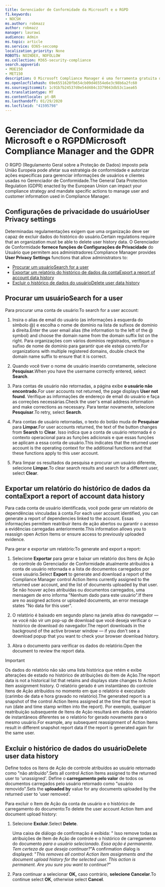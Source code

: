 ```yaml
---
title: Gerenciador de Conformidade da Microsoft e o RGPD
f1.keywords:
- NOCSH
ms.author: robmazz
author: robmazz
manager: laurawi
audience: Admin
ms.topic: article
ms.service: O365-seccomp
localization_priority: None
ROBOTS: NOINDEX, NOFOLLOW
ms.collection: M365-security-compliance
search.appverid:
- MOE150
- MET150
description: O Microsoft Compliance Manager é uma ferramenta gratuita de avaliação de risco baseada em fluxo de trabalho no Portal de Confiança do Serviço da Microsoft. O Gerenciador de Conformidade permite rastrear, atribuir e verificar atividades de conformidade regulamentar relacionadas aos serviços de nuvem da Microsoft.
ms.openlocfilehash: 69e6551620fb654cb09d46554e6e3c98b6a2fc60
ms.sourcegitcommit: 1c91b7b24537d0e54d484c3379043db53c1aea65
ms.translationtype: MT
ms.contentlocale: pt-BR
ms.lasthandoff: 01/29/2020
ms.locfileid: "41595798"
---
```

# <a name="microsoft-compliance-manager-and-the-gdpr"></a><span data-ttu-id="5ef01-104">Gerenciador de Conformidade da Microsoft e o RGPD</span><span class="sxs-lookup"><span data-stu-id="5ef01-104">Microsoft Compliance Manager and the GDPR</span></span>

<span data-ttu-id="5ef01-105">O RGPD (Regulamento Geral sobre a Proteção de Dados) imposto pela União Europeia pode afetar sua estratégia de conformidade e autorizar ações específicas para gerenciar informações de usuários e clientes usadas no Gerenciador de Conformidade.</span><span class="sxs-lookup"><span data-stu-id="5ef01-105">The General Data Protection Regulation (GDPR) enacted by the European Union can impact your compliance strategy and mandate specific actions to manage user and customer information used in Compliance Manager.</span></span>

## <a name="user-privacy-settings"></a><span data-ttu-id="5ef01-106">Configurações de privacidade do usuário</span><span class="sxs-lookup"><span data-stu-id="5ef01-106">User Privacy settings</span></span>

<span data-ttu-id="5ef01-107">Determinadas regulamentações exigem que uma organização deve ser capaz de excluir dados do histórico do usuário.</span><span class="sxs-lookup"><span data-stu-id="5ef01-107">Certain regulations require that an organization must be able to delete user history data.</span></span> <span data-ttu-id="5ef01-108">O Gerenciador de Conformidade **fornece funções de Configurações de Privacidade** do Usuário que permitem aos administradores:</span><span class="sxs-lookup"><span data-stu-id="5ef01-108">Compliance Manager provides **User Privacy Settings** functions that allow administrators to:</span></span>
  
- [<span data-ttu-id="5ef01-109">Procurar um usuário</span><span class="sxs-lookup"><span data-stu-id="5ef01-109">Search for a user</span></span>](#search-for-a-user)
- [<span data-ttu-id="5ef01-110">Exportar um relatório do histórico de dados da conta</span><span class="sxs-lookup"><span data-stu-id="5ef01-110">Export a report of account data history</span></span>](#export-a-report-of-account-data-history)
- [<span data-ttu-id="5ef01-111">Excluir o histórico de dados do usuário</span><span class="sxs-lookup"><span data-stu-id="5ef01-111">Delete user data history</span></span>](#delete-user-data-history)
  
## <a name="search-for-a-user"></a><span data-ttu-id="5ef01-112">Procurar um usuário</span><span class="sxs-lookup"><span data-stu-id="5ef01-112">Search for a user</span></span>

<span data-ttu-id="5ef01-113">Para procurar uma conta de usuário:</span><span class="sxs-lookup"><span data-stu-id="5ef01-113">To search for a user account:</span></span>
  
1. <span data-ttu-id="5ef01-114">Insira o alias de email do usuário (as informações à esquerda do símbolo @) e escolha o nome de domínio na lista de sufixos de domínio à direita.</span><span class="sxs-lookup"><span data-stu-id="5ef01-114">Enter the user email alias (the information to the left of the @ symbol) and choose the domain name from the  domain suffix list on the right.</span></span> <span data-ttu-id="5ef01-115">Para organizações com vários domínios registrados, verifique o sufixo de nome de domínio para garantir que ele esteja correto.</span><span class="sxs-lookup"><span data-stu-id="5ef01-115">For organizations with multiple registered domains, double check the domain name suffix to ensure that it is correct.</span></span>

2. <span data-ttu-id="5ef01-116">Quando você tiver o nome de usuário inserido corretamente, selecione **Pesquisar.**</span><span class="sxs-lookup"><span data-stu-id="5ef01-116">When you have the username correctly entered, select **Search**.</span></span>

3. <span data-ttu-id="5ef01-117">Para contas de usuário não retornadas, a página exibe **o usuário não encontrado.**</span><span class="sxs-lookup"><span data-stu-id="5ef01-117">For user accounts not returned, the page displays **User not found**.</span></span> <span data-ttu-id="5ef01-118">Verifique as informações de endereço de email do usuário e faça as correções necessárias.</span><span class="sxs-lookup"><span data-stu-id="5ef01-118">Check the user's email address information and make corrections as necessary.</span></span> <span data-ttu-id="5ef01-119">Para tentar novamente, selecione **Pesquisar**.</span><span class="sxs-lookup"><span data-stu-id="5ef01-119">To retry, select **Search**.</span></span>

4. <span data-ttu-id="5ef01-120">Para contas de usuário retornadas, o texto do botão muda de **Pesquisar** para **Limpar.**</span><span class="sxs-lookup"><span data-stu-id="5ef01-120">For user accounts returned, the text of the button changes from **Search** to **Clear**.</span></span> <span data-ttu-id="5ef01-121">Isso indica que a conta de usuário retornada é o contexto operacional para as funções adicionais e que essas funções se aplicam a essa conta de usuário.</span><span class="sxs-lookup"><span data-stu-id="5ef01-121">This indicates that the returned user account is the operating context for the additional functions and that these functions apply to this user account.</span></span>

5. <span data-ttu-id="5ef01-122">Para limpar os resultados da pesquisa e procurar um usuário diferente, selecione **Limpar.**</span><span class="sxs-lookup"><span data-stu-id="5ef01-122">To clear search results and search for a different user, select **Clear**.</span></span>

## <a name="export-a-report-of-account-data-history"></a><span data-ttu-id="5ef01-123">Exportar um relatório do histórico de dados da conta</span><span class="sxs-lookup"><span data-stu-id="5ef01-123">Export a report of account data history</span></span>

<span data-ttu-id="5ef01-124">Para cada conta de usuário identificada, você pode gerar um relatório de dependências vinculadas à conta.</span><span class="sxs-lookup"><span data-stu-id="5ef01-124">For each user account identified, you can generate a report of dependencies linked to the account.</span></span> <span data-ttu-id="5ef01-125">Essas informações permitem reatribuir itens de ação abertos ou garantir o acesso a evidências carregadas anteriormente.</span><span class="sxs-lookup"><span data-stu-id="5ef01-125">This information allows you to reassign open Action Items or ensure access to previously uploaded evidence.</span></span>
  
 <span data-ttu-id="5ef01-126">Para gerar e exportar um relatório:</span><span class="sxs-lookup"><span data-stu-id="5ef01-126">To generate and export a report:</span></span>
  
1. <span data-ttu-id="5ef01-127">Selecione **Exportar** para gerar e baixar um relatório dos Itens de Ação de controle do Gerenciador de Conformidade atualmente atribuídos à conta de usuário retornada e a lista de documentos carregados por esse usuário.</span><span class="sxs-lookup"><span data-stu-id="5ef01-127">Select **Export** to generate and download a report of the Compliance Manager control Action Items currently assigned to the returned user account, and the list of documents uploaded by that user.</span></span> <span data-ttu-id="5ef01-128">Se não houver ações atribuídas ou documentos carregados, uma mensagem de erro informa "Nenhum dado para este usuário".</span><span class="sxs-lookup"><span data-stu-id="5ef01-128">If there are no assigned actions or uploaded documents, an error message states "No data for this user".</span></span>

2. <span data-ttu-id="5ef01-129">O relatório é baixado em segundo plano na janela ativa do navegador — se você não vir um pop-up de download que você deseja verificar o histórico de download do navegador.</span><span class="sxs-lookup"><span data-stu-id="5ef01-129">The report downloads in the background of the active browser window — if you don't see a download popup that you want to check your browser download history.</span></span>

3. <span data-ttu-id="5ef01-130">Abra o documento para verificar os dados do relatório.</span><span class="sxs-lookup"><span data-stu-id="5ef01-130">Open the document to review the report data.</span></span>

> [!IMPORTANT]
> <span data-ttu-id="5ef01-131">Os dados do relatório não são uma lista histórica que retém e exibe alterações de estado no histórico de atribuições do Item de Ação.</span><span class="sxs-lookup"><span data-stu-id="5ef01-131">The report data is not a historical list that retains and displays state changes to Action Item assignment history.</span></span> <span data-ttu-id="5ef01-132">O relatório gerado é um instantâneo do controle Itens de Ação atribuídos no momento em que o relatório é executado (carimbo de data e hora gravado no relatório).</span><span class="sxs-lookup"><span data-stu-id="5ef01-132">The generated report is a snapshot of the control Action Items assigned at the time that the report is run (date and time stamp written into the report).</span></span> <span data-ttu-id="5ef01-133">Por exemplo, qualquer reatribuição subsequente de Itens de Ação resultará em dados de relatório de instantâneos diferentes se o relatório for gerado novamente para o mesmo usuário.</span><span class="sxs-lookup"><span data-stu-id="5ef01-133">For example, any subsequent reassignment of Action Items result in different snapshot report data if the report is generated again for the same user.</span></span>
  
## <a name="delete-user-data-history"></a><span data-ttu-id="5ef01-134">Excluir o histórico de dados do usuário</span><span class="sxs-lookup"><span data-stu-id="5ef01-134">Delete user data history</span></span>

<span data-ttu-id="5ef01-135">Define todos os Itens de Ação de controle atribuídos ao usuário retornado como "não atribuído".</span><span class="sxs-lookup"><span data-stu-id="5ef01-135">Sets all control Action Items assigned to the returned user to 'unassigned'.</span></span> <span data-ttu-id="5ef01-136">Define o **carregamento pelo valor** de todos os documentos carregados pelo usuário retornado como "usuário removido".</span><span class="sxs-lookup"><span data-stu-id="5ef01-136">Sets the **uploaded by** value for any documents uploaded by the returned user to 'user removed'.</span></span>
  
<span data-ttu-id="5ef01-137">Para excluir o Item de Ação da conta de usuário e o histórico de carregamento do documento:</span><span class="sxs-lookup"><span data-stu-id="5ef01-137">To delete the user account Action Item and document upload history:</span></span>
  
1. <span data-ttu-id="5ef01-138">Selecione **Excluir**.</span><span class="sxs-lookup"><span data-stu-id="5ef01-138">Select **Delete**.</span></span>

    <span data-ttu-id="5ef01-139">Uma caixa de diálogo de confirmação é exibida: " Isso remove todas as atribuições de Item de Ação de controle e o histórico de carregamento do documento *para o usuário selecionado. Essa ação é permanente. Tem certeza de que deseja continuar?*"</span><span class="sxs-lookup"><span data-stu-id="5ef01-139">A confirmation dialog is displayed: "*This removes all control Action Item assignments and the document upload history for the selected user. This action is permanent. Are you sure you want to continue?*"</span></span>

2. <span data-ttu-id="5ef01-140">Para continuar a selecionar **OK,** caso contrário, **selecione Cancelar**.</span><span class="sxs-lookup"><span data-stu-id="5ef01-140">To continue select **OK**, otherwise select **Cancel**.</span></span>
